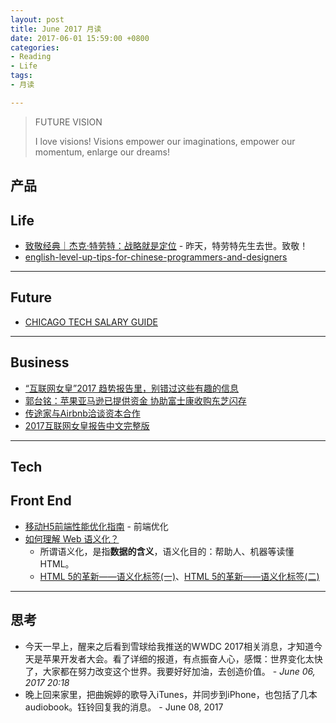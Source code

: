 ```yaml
---
layout: post
title: June 2017 月读
date: 2017-06-01 15:59:00 +0800
categories:
- Reading
- Life
tags:
- 月读

---
```


<blockquote class="blockquote-center">
<p>FUTURE VISION</p>
<p>
I love visions! Visions empower our imaginations, empower our momentum, enlarge our dreams!
</p>
</blockquote>

## 产品


## Life

- [致敬经典｜杰克·特劳特：战略就是定位](https://mp.weixin.qq.com/s?__biz=MjM5NzY4MzQyMQ==&mid=2650080389&idx=1&sn=75258c3961d7b37d90a0963680da4a2a) - 昨天，特劳特先生去世。致敬！
- [english-level-up-tips-for-chinese-programmers-and-designers](https://github.com/byoungd/english-level-up-tips-for-chinese-programmers-and-designers)


----

## Future

- [CHICAGO TECH SALARY GUIDE](http://intersog.com/blog/chicago-tech-salary-guide-2015/)


----

## Business

- [“互联网女皇”2017 趋势报告里，别错过这些有趣的信息](http://www.ifanr.com/846182)
- [郭台铭：苹果亚马逊已提供资金 协助富士康收购东芝闪存](http://tech.qq.com/a/20170605/020746.htm)
- [传途家与Airbnb洽谈资本合作](http://tech.qq.com/a/20170605/003014.htm)
- [2017互联网女皇报告中文完整版](http://tech.qq.com/a/20170601/009038.htm#p=1)

----

## Tech


## Front End

- [移动H5前端性能优化指南](https://isux.tencent.com/h5-performance.html) - 前端优化
- [如何理解 Web 语义化？](https://www.zhihu.com/question/20455165)
	- 所谓语义化，是指**数据的含义**，语义化目的：帮助人、机器等读懂 HTML。
	- [HTML 5的革新——语义化标签(一)](http://www.html5jscss.com/html5-semantics-section.html)、[HTML 5的革新——语义化标签(二)](http://www.html5jscss.com/html5-semantics-rich.html)

----

## 思考

- 今天一早上，醒来之后看到雪球给我推送的WWDC 2017相关消息，才知道今天是苹果开发者大会。看了详细的报道，有点振奋人心，感慨：世界变化太快了，大家都在努力改变这个世界。我要好好加油，去创造价值。 - *June 06, 2017 20:18*
- 晚上回来家里，把曲婉婷的歌导入iTunes，并同步到iPhone，也包括了几本audiobook。钰铃回复我的消息。 - June 08, 2017